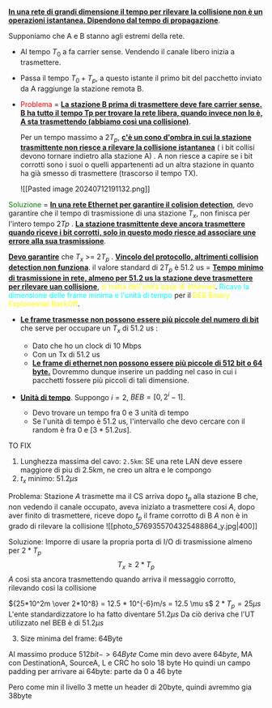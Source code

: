 <b><u>In una rete di grandi dimensione il tempo per rilevare la collisione non è un operazioni istantanea. Dipendono dal tempo di propagazione</u></b>. 

  Supponiamo che A e B stanno agli estremi della rete. 
  - Al tempo $T_0$ a fa carrier sense. Vendendo il canale libero inizia a trasmettere. 
  
  - Passa il tempo $T_0 + T_p$, a questo istante il primo bit del pacchetto inviato da A raggiunge la stazione remota B. 
  
  - <span style=color:red>Problema</span> = <b><u>La stazione B prima di trasmettere deve fare carrier sense. B ha tutto il tempo Tp per trovare la rete libera, quando invece non lo è, A sta trasmettendo (abbiamo così una collisione)</u></b>. 

    Per un tempo massimo a $2T_p$, <b><u>c'è un cono d'ombra in cui la stazione trasmittente non riesce a rilevare la collisione istantanea</u></b> ( i bit collisi devono tornare indietro alla stazione A) . A non riesce a capire se i bit corrotti sono i suoi o quelli appartenenti ad un altra stazione in quanto ha già smesso di trasmettere (trascorso il tempo TX). 

	![[Pasted image 20240712191132.png]]

<span style=color:green>Soluzione</span> = <b><u>In una rete Ethernet per garantire il colision detection</u></b>, devo garantire che il tempo di trasmissione di una stazione $T_x$, non finisca per l'intero tempo $2Tp$ . <b><u>La stazione trasmittente deve ancora trasmettere  quando riceve i bit corrotti, solo in questo modo riesce ad associare une errore alla sua trasmissione</u></b>. 

<b><u>Devo garantire</u></b> che $T_x$ >= $2T_p$ . <b><u>Vincolo del protocollo, altrimenti collision detection non funziona</u></b>.
il valore standard di $2 T_p$ è 51.2 us = <b><u>Tempo minimo di trasmissione in rete, almeno per 51.2 us la stazione deve trasmettere per rilevare uan collisione</u></b>, <span style=color:yellow>si tratta dell'unità base di ethernet</span>. 
<span style=color:cyan>Ricavo la dimensione delle frame minima e l'unità di tempo</span> per il <span style=color:yellow>BEB Binary Explonential BackOff</span>. 

- <b><u>Le frame trasmesse non possono essere più piccole del numero di bit</u></b> che serve per occupare un $T_x$ di 51.2 us : 
   - Dato che ho un clock di 10 Mbps
   - Con un Tx di 51.2 us
   - <b><u>Le frame di ethernet non possono essere più piccole di 512 bit o 64 byte.</u></b> Dovremmo dunque inserire un padding nel caso in cui i pacchetti fossere più piccoli di tali dimensione. 

- <b><u>Unità di tempo</u></b>. Suppongo $i = 2$, $BEB = [0,2^i-1]$. 
   - Devo trovare un tempo fra 0 e 3 unità di tempo 
   - Se l'unità di tempo è 51.2 us, l'intervallo che devo cercare con il random è fra $0$ e $[3 * 51.2us]$. 

TO FIX

1. Lunghezza massima del cavo: `2.5km`: SE una rete LAN deve essere maggiore di piu di 2.5km, ne creo un altra e le compongo
2. $t_x$ minimo: $51.2\mu s$

Problema:
Stazione $A$ trasmette ma il CS arriva dopo $t_p$ alla stazione B che, non vedendo il canale occupato, aveva iniziato a trasmettere cosi $A$, dopo aver finito di trasmettere, riceve dopo $t_p$ il frame corrotto di B
$A$ non è in grado di rilevare la collisione 
![[photo_5769355704325488864_y.jpg|400]]

Soluzione: 
Imporre di usare la propria porta di I/O di trasmissione almeno per $2 * T_p$
$$T_x \geq 2 * T_p$$
$A$ cosi sta ancora trasmettendo quando arriva il messaggio corrotto, rilevando cosi la collisione 

${25*10^2m \over 2*10^8} = 12.5 * 10^{-6}m/s = 12.5 \mu s$
$2 * T_p = 25 \mu s$
L'ente standardizzatore lo ha fatto diventare $51.2 \mu s$
Da ciò deriva che l'UT utilizzato nel BEB è di $51.2 \mu s$

3. Size minima del frame: 64Byte

Al massimo produce $512 bit -> 64 Byte$
Come min devo avere $64byte$, MA con DestinationA, SourceA, L e CRC ho solo 18 byte
Ho quindi un campo padding per arrivare ai 64byte: parte da 0 a 46 byte

Pero come min il livello 3 mette un header di 20byte, quindi avremmo gia 38byte